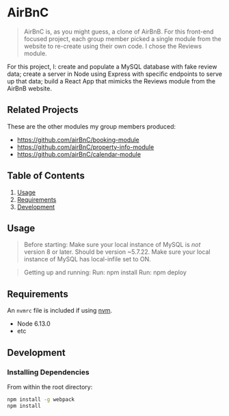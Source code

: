 # AirBnC

> AirBnC is, as you might guess, a clone of AirBnB.  For this front-end focused project, each group member picked a single module from the website to re-create using their own code.  I chose the Reviews module.

For this project, I: create and populate a MySQL database with fake review data; create a server in Node using Express with specific endpoints to serve up that data; build a React App that mimicks the Reviews module from the AirBnB website.

## Related Projects

These are the other modules my group members produced:

  - https://github.com/airBnC/booking-module
  - https://github.com/airBnC/property-info-module
  - https://github.com/airBnC/calendar-module

## Table of Contents

1. [Usage](#Usage)
1. [Requirements](#requirements)
1. [Development](#development)

## Usage

> Before starting:
Make sure your local instance of MySQL is *not* version 8 or later.  Should be version ~5.7.22.
Make sure your local instance of MySQL has local-infile set to ON.

> Getting up and running:
Run: npm install
Run: npm deploy 

## Requirements

An `nvmrc` file is included if using [nvm](https://github.com/creationix/nvm).

- Node 6.13.0
- etc

## Development

### Installing Dependencies

From within the root directory:

```sh
npm install -g webpack
npm install
```

